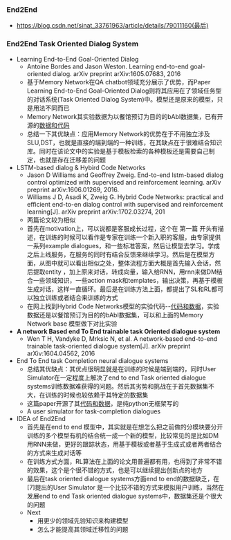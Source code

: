 ### End2End

- https://blog.csdn.net/sinat_33761963/article/details/79011160(最后)

### End2End Task Oriented Dialog System

- Learning End-to-End Goal-Oriented Dialog
  - Antoine Bordes and Jason Weston. Learning end-to-end goal-oriented dialog. arXiv preprint arXiv:1605.07683, 2016
  - 基于Memory Network在QA chatbot领域充分展示了优势，而Paper Learning End-to-End Goal-Oriented Dialog则将其应用在了领域任务型的对话系统(Task Oriented Dialog System)中。模型还是原来的模型，只是用法不同而已
  - Memory Network其实验数据为以餐馆预订为目的的bAbI数据集，已有开源的[数据和代码](http://link.zhihu.com/?target=https%3A//github.com/vyraun/chatbot-MemN2N-tensorflow)
  - 总结一下其优缺点：应用Memory Network的优势在于不用独立涉及 SLU,DST，也就是直接的端到端的一种训练，在其缺点在于很难结合知识库。同时在该论文中的实验是基于模板检索的各种模板还是需要自己制定，也就是存在迁移差的问题
- LSTM-based dialog & Hybird Code Networks
  - Jason D Williams and Geoffrey Zweig. End-to-end lstm-based dialog control optimized with supervised and reinforcement learning. arXiv preprint arXiv:1606.01269, 2016.
  - Williams J D, Asadi K, Zweig G. Hybrid Code Networks: practical and efficient end-to-en dialog control with supervised and reinforcement learning[J]. arXiv preprint arXiv:1702.03274, 201
  - 两篇论文较为相似
  - 首先在motivation上，可以说都是客服成长过程，这个在 第一篇 开头有描述，在训练的时候可以看作是专家在训练一个新入职的客服，由专家提供一系列example dialogues，和一些标准答案，然后让模型去学习。学成之后上线服务，在服务的同时有结合反馈来继续学习。然后是在模型方面，从图中就可以看出相似之处，整体流程方面大概是首先输入会话，然后提取entity ，加上原来对话，转成向量，输入给RNN，用rnn来做DM结合一些领域知识，一些action mask和templates，输出决策，再基于模板生成对话，这样一直循环。最后是在训练方法上面，都提出了SL和RL都可以独立训练或者结合来训练的方式
  - 在网上找到Hybrid Code Networks模型的实验代码--[代码和数据](http://link.zhihu.com/?target=https%3A//github.com/johndpope/hcn)，实验数据还是以餐馆预订为目的的bAbI数据集，可以和上面的Memory Network base 模型做下对比实验
- **A network Based end To End trainable task Oriented dialogue system**
  - Wen T H, Vandyke D, Mrksic N, et al. A network-based end-to-end trainable task-oriented dialogue system[J]. arXiv preprint arXiv:1604.04562, 2016
- End To End task Completion neural dialogue systems
  - 总结其优缺点：其优点很明显就是在训练的时候是端到端的，同时User Simulator在一定程度上解决了end to end Task oriented dialogue systems训练数据难获得的问题。然后其劣势和挑战在于首先数据集不大，在训练的时候也较依赖于其特定的数据集
  - 这篇paper开源了其[代码和数据](http://link.zhihu.com/?target=https%3A//github.com/MiuLab/TC-Bot)，是纯python无框架写的
  - A user simulator for task-completion dialogues
- IDEA of End2End
  - 首先是在end to end 模型中，其实就是在想怎么把之前做的分模块要分开训练的多个模型有机的结合统一成一个新的模型，比较常见的是比如DM用RNN来做，更好的跟踪状态，用基于模板或者基于生成式或者两者结合的方式来生成对话等
  - 在训练方式方面，RL算法在上面的论文用普遍都有用，也得到了非常不错的效果，这个是个很不错的方式，也是可以继续提出创新点的地方
  - 最后在task oriented dialogue systems方面end to end的数据缺乏，在[7]提出的User Simulator 是一个比较不错的方式来模拟用户训练，当然在发展end to end Task oriented dialogue systems中，数据集还是个很大的问题
  - Next
    - 用更少的领域先验知识来构建模型
    - 怎么才能提高其领域迁移性的问题